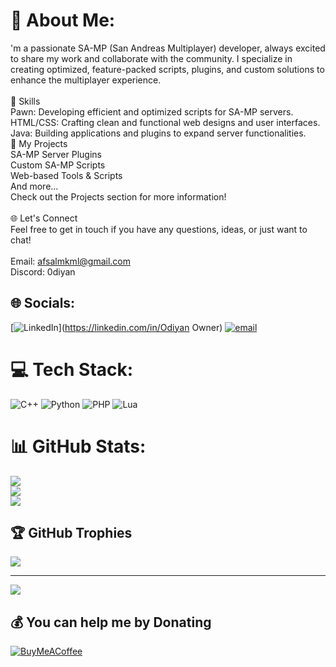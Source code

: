 # 💫 About Me:
'm a passionate SA-MP (San Andreas Multiplayer) developer, always excited to share my work and collaborate with the community. I specialize in creating optimized, feature-packed scripts, plugins, and custom solutions to enhance the multiplayer experience.<br><br>🌟 Skills<br>Pawn: Developing efficient and optimized scripts for SA-MP servers.<br>HTML/CSS: Crafting clean and functional web designs and user interfaces.<br>Java: Building applications and plugins to expand server functionalities.<br>🔧 My Projects<br>SA-MP Server Plugins<br>Custom SA-MP Scripts<br>Web-based Tools & Scripts<br>And more...<br>Check out the Projects section for more information!<br><br>🌐 Let's Connect<br>Feel free to get in touch if you have any questions, ideas, or just want to chat!<br><br>Email: afsalmkml@gmail.com<br>Discord: 0diyan


## 🌐 Socials:
[![LinkedIn](https://img.shields.io/badge/LinkedIn-%230077B5.svg?logo=linkedin&logoColor=white)](https://linkedin.com/in/Odiyan Owner) [![email](https://img.shields.io/badge/Email-D14836?logo=gmail&logoColor=white)](mailto:afsalmkml@gmail.com) 

# 💻 Tech Stack:
![C++](https://img.shields.io/badge/c++-%2300599C.svg?style=for-the-badge&logo=c%2B%2B&logoColor=white) ![Python](https://img.shields.io/badge/python-3670A0?style=for-the-badge&logo=python&logoColor=ffdd54) ![PHP](https://img.shields.io/badge/php-%23777BB4.svg?style=for-the-badge&logo=php&logoColor=white) ![Lua](https://img.shields.io/badge/lua-%232C2D72.svg?style=for-the-badge&logo=lua&logoColor=white)
# 📊 GitHub Stats:
![](https://github-readme-stats.vercel.app/api?username=odiyandev&theme=dark&hide_border=false&include_all_commits=false&count_private=false)<br/>
![](https://nirzak-streak-stats.vercel.app/?user=odiyandev&theme=dark&hide_border=false)<br/>
![](https://github-readme-stats.vercel.app/api/top-langs/?username=odiyandev&theme=dark&hide_border=false&include_all_commits=false&count_private=false&layout=compact)

## 🏆 GitHub Trophies
![](https://github-profile-trophy.vercel.app/?username=odiyandev&theme=radical&no-frame=false&no-bg=true&margin-w=4)

---
[![](https://visitcount.itsvg.in/api?id=odiyandev&icon=0&color=0)](https://visitcount.itsvg.in)

  ## 💰 You can help me by Donating
  [![BuyMeACoffee](https://img.shields.io/badge/Buy%20Me%20a%20Coffee-ffdd00?style=for-the-badge&logo=buy-me-a-coffee&logoColor=black)](https://buymeacoffee.com/buymeacoffee.com/odiyan) 

  
<!-- Proudly created with GPRM ( https://gprm.itsvg.in ) -->
